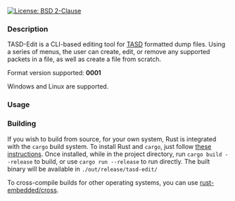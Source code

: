 [![License: BSD 2-Clause](https://img.shields.io/badge/License-BSD%202--Clause-blue)](LICENSE)
### Description
TASD-Edit is a CLI-based editing tool for [TASD](https://github.com/ViGrey/tas-replay-file-format) formatted dump files. Using a series of menus, the user can create, edit, or remove any supported packets in a file, as well as create a file from scratch.

Format version supported: **0001**

Windows and Linux are supported.

### Usage


### Building
If you wish to build from source, for your own system, Rust is integrated with the `cargo` build system. To install Rust and `cargo`, just follow [these instructions](https://doc.rust-lang.org/cargo/getting-started/installation.html). Once installed, while in the project directory, run `cargo build --release` to build, or use `cargo run --release` to run directly. The built binary will be available in `./out/release/tasd-edit/`

To cross-compile builds for other operating systems, you can use [rust-embedded/cross](https://github.com/rust-embedded/cross).